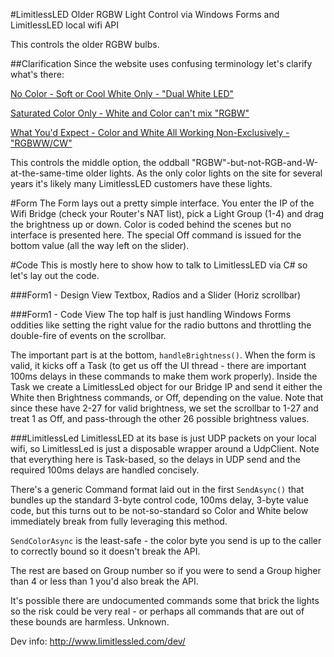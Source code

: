 #LimitlessLED Older RGBW Light Control
via Windows Forms and LimitlessLED local wifi API

This controls the older RGBW bulbs.

##Clarification
Since the website uses confusing terminology let's clarify what's there:

[No Color - Soft or Cool White Only - "Dual White LED"](http://www.limitlessled.com/shop/warm-white-e26-b22-e27-led-light-bulb/)

[Saturated Color Only - White and Color can't mix "RGBW"](http://www.limitlessled.com/shop/rgbw-color-led-light-bulb/)

[What You'd Expect - Color and White All Working Non-Exclusively - "RGBWW/CW"](http://www.limitlessled.com/shop/rgbw-ww-cw-light-bulb/)

This controls the middle option, the oddball "RGBW"-but-not-RGB-and-W-at-the-same-time older lights. As the only color lights on the site for several years it's likely many LimitlessLED customers have these lights.

#Form
The Form lays out a pretty simple interface. You enter the IP of the Wifi Bridge (check your Router's NAT list), pick a Light Group (1-4) and drag the brightness up or down. Color is coded behind the scenes but no interface is presented here. The special Off command is issued for the bottom value (all the way left on the slider).

#Code
This is mostly here to show how to talk to LimitlessLED via C# so let's lay out the code.

###Form1 - Design View
Textbox, Radios and a Slider (Horiz scrollbar)

###Form1 - Code View
The top half is just handling Windows Forms oddities like setting the right value for the radio buttons and throttling the double-fire of events on the scrollbar.

The important part is at the bottom, `handleBrightness()`. When the form is valid, it kicks off a Task (to get us off the UI thread - there are important 100ms delays in these commands to make them work properly). Inside the Task we create a LimitlessLed object for our Bridge IP and send it either the White then Brightness commands, or Off, depending on the value. Note that since these have 2-27 for valid brightness, we set the scrollbar to 1-27 and treat 1 as Off, and pass-through the other 26 possible brightness values.

###LimitlessLed
LimitlessLED at its base is just UDP packets on your local wifi, so LimitlessLed is just a disposable wrapper around a UdpClient. Note that everything here is Task-based, so the delays in UDP send and the required 100ms delays are handled concisely.

There's a generic Command format laid out in the first `SendAsync()` that bundles up the standard 3-byte control code, 100ms delay, 3-byte value code, but this turns out to be not-so-standard so Color and White below immediately break from fully leveraging this method.

`SendColorAsync` is the least-safe - the color byte you send is up to the caller to correctly bound so it doesn't break the API.

The rest are based on Group number so if you were to send a Group higher than 4 or less than 1 you'd also break the API.

It's possible there are undocumented commands some that brick the lights so the risk could be very real - or perhaps all commands that are out of these bounds are harmless. Unknown.



Dev info:
http://www.limitlessled.com/dev/